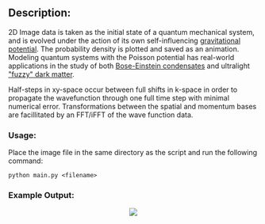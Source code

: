 ## Description:
2D Image data is taken as the initial state of a quantum mechanical system, and is evolved under the action of its own self-influencing [gravitational potential](https://en.wikipedia.org/wiki/Poisson%27s_equation). The probability density is plotted and saved as an animation. Modeling quantum systems with the Poisson potential has real-world applications in the study of both [Bose-Einstein condensates](https://en.wikipedia.org/wiki/Bose%E2%80%93Einstein_condensate) and ultralight ["fuzzy" dark matter](https://en.wikipedia.org/wiki/Fuzzy_cold_dark_matter). 

Half-steps in xy-space occur between full shifts in k-space in order to propagate the wavefunction through one full time step with minimal numerical error. Transformations between the spatial and momentum bases are facillitated by an FFT/iFFT of the wave function data.


### Usage:
Place the image file in the same directory as the script and run the following command:
```
python main.py <filename>
```

### Example Output:
<p align="center">
  <img src="https://github.com/rp-mullen/quantum-image-evolver/blob/main/output.gif"/>
</p>

